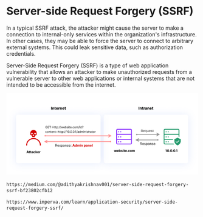 # Server-side Request Forgery (SSRF)

In a typical SSRF attack, the attacker might cause the server to make a connection to internal-only services within the organization's infrastructure. In other cases, they may be able to force the server to connect to arbitrary external systems. This could leak sensitive data, such as authorization credentials. 

Server-Side Request Forgery (SSRF) is a type of web application vulnerability that allows an attacker to make unauthorized requests from a vulnerable server to other web applications or internal systems that are not intended to be accessible from the internet.


![SSRF](https://github.com/fy0d-0r/bug_bounty_notes/blob/main/images/How-Server-SSRF-works.png)





```
https://medium.com/@adithyakrishnav001/server-side-request-forgery-ssrf-bf23802cfb12
```
```
https://www.imperva.com/learn/application-security/server-side-request-forgery-ssrf/
```
